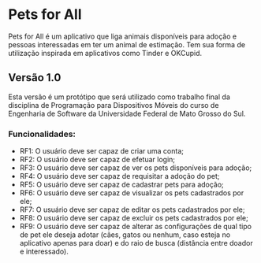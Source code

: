 # Pets for All

Pets for All é um aplicativo que liga animais disponíveis para adoção e pessoas interessadas em ter um animal de estimação.
Tem sua forma de utilização inspirada em aplicativos como Tinder e OKCupid.

## Versão 1.0

Esta versão é um protótipo que será utilizado como trabalho final da disciplina de Programação para Dispositivos Móveis do curso de Engenharia de Software da Universidade Federal de Mato Grosso do Sul.

### Funcionalidades:

- RF1: O usuário deve ser capaz de criar uma conta;
- RF2: O usuário deve ser capaz de efetuar login;
- RF3: O usuário deve ser capaz de ver os pets disponíveis para adoção;
- RF4: O usuário deve ser capaz de requisitar a adoção do pet;
- RF5: O usuário deve ser capaz de cadastrar pets para adoção;
- RF6: O usuário deve ser capaz de visualizar os pets cadastrados por ele;
- RF7: O usuário deve ser capaz de editar os pets cadastrados por ele;
- RF8: O usuário deve ser capaz de excluir os pets cadastrados por ele;
- RF9: O usuário deve ser capaz de alterar as configurações de qual tipo de pet ele deseja adotar (cães, gatos ou nenhum, caso esteja no aplicativo apenas para doar) e do raio de busca (distância entre doador e interessado).